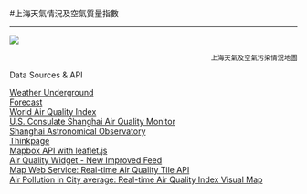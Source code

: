 #上海天氣情況及空氣質量指數

-----

[![](https://ww2.sinaimg.cn/large/6d9bd6a5gw1fbakcy1mufj20l50hbwpe.jpg)](http://sh.ky0n.xyz/map)
<div align="right"> <sup>上海天氣及空氣污染情況地圖</sup></div>

Data Sources & API

[Weather Underground](https://www.wunderground.com)  
[Forecast](https://forecast.io)  
[World Air Quality Index](https://aqicn.org)  
[U.S. Consulate Shanghai Air Quality Monitor](http://shanghai.usembassy-china.org.cn/airmonitor.html)  
[Shanghai Astronomical Observatory](http://ftp.astron.ac.cn/index.php?lang=en)  
[Thinkpage](https://www.thinkpage.cn/)  
[Mapbox API with leaflet.js](http://leafletjs.com/reference.html#tilelayer)  
[Air Quality Widget - New Improved Feed](https://aqicn.org/faq/2015-07-28/air-quality-widget-new-improved-feed/)  
[Map Web Service: Real-time Air Quality Tile API](https://aqicn.org/faq/2015-09-18/map-web-service-real-time-air-quality-tile-api/)  
[Air Pollution in City average: Real-time Air Quality Index Visual Map](https://aqicn.org/map/shanghai/quanshipingjun/)